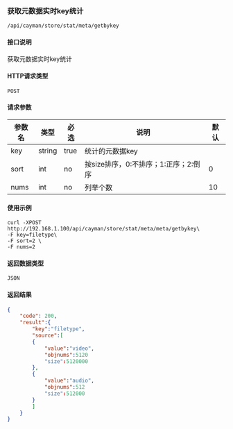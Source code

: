 ### 获取元数据实时key统计
`/api/cayman/store/stat/meta/getbykey`

#### 接口说明
获取元数据实时key统计

#### HTTP请求类型
`POST`

#### 请求参数
|参数名|类型|必选|说明|默认|
|--|--|--|--|--|
|key|string|true|统计的元数据key||
|sort|int|no|按size排序，0:不排序；1:正序；2:倒序|0|
|nums|int|no|列举个数|10|

#### 使用示例
```
curl -XPOST http://192.168.1.100/api/cayman/store/stat/meta/meta/getbykey\
-F key=filetype\
-F sort=2 \
-F nums=2
```

#### 返回数据类型
`JSON`

#### 返回结果
```json
{
	"code":	200,
	"result":{
	    "key":"filetype",
    	"source":[
	    {
	        "value":"video",
	        "objnums":5120
	        "size":5120000
	    },
	    {
	        "value":"audio",
	        "objnums":512
	        "size":512000
	    }
    	]
    }
}
```
